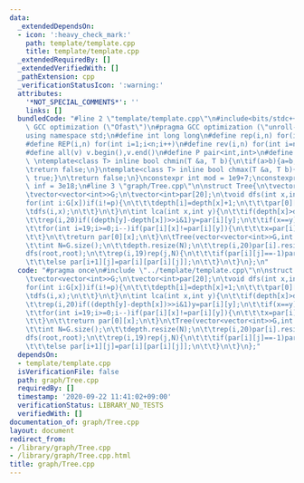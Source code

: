 ```yaml
---
data:
  _extendedDependsOn:
  - icon: ':heavy_check_mark:'
    path: template/template.cpp
    title: template/template.cpp
  _extendedRequiredBy: []
  _extendedVerifiedWith: []
  _pathExtension: cpp
  _verificationStatusIcon: ':warning:'
  attributes:
    '*NOT_SPECIAL_COMMENTS*': ''
    links: []
  bundledCode: "#line 2 \"template/template.cpp\"\n#include<bits/stdc++.h>\n#pragma\
    \ GCC optimization (\"Ofast\")\n#pragma GCC optimization (\"unroll-loops\")\n\
    using namespace std;\n#define int long long\n#define rep(i,n) for(int i=0;i<n;i++)\n\
    #define REP(i,n) for(int i=1;i<n;i++)\n#define rev(i,n) for(int i=n-1;i>=0;i--)\n\
    #define all(v) v.begin(),v.end()\n#define P pair<int,int>\n#define len(s) (int)s.size()\n\
    \ \ntemplate<class T> inline bool chmin(T &a, T b){\n\tif(a>b){a=b;return true;}\n\
    \treturn false;\n}\ntemplate<class T> inline bool chmax(T &a, T b){\n\tif(a<b){a=b;return\
    \ true;}\n\treturn false;\n}\nconstexpr int mod = 1e9+7;\nconstexpr long long\
    \ inf = 3e18;\n#line 3 \"graph/Tree.cpp\"\n\nstruct Tree{\n\tvector<int>depth;\n\
    \tvector<vector<int>>G;\n\tvector<int>par[20];\n\tvoid dfs(int x,int p){\n\t\t\
    for(int i:G[x])if(i!=p){\n\t\t\tdepth[i]=depth[x]+1;\n\t\t\tpar[0][i]=x;\n\t\t\
    \tdfs(i,x);\n\t\t}\n\t}\n\tint lca(int x,int y){\n\t\tif(depth[x]>depth[y])swap(x,y);\n\
    \t\trep(i,20)if((depth[y]-depth[x])>>i&1)y=par[i][y];\n\t\tif(x==y)return x;\n\
    \t\tfor(int i=19;i>=0;i--)if(par[i][x]!=par[i][y]){\n\t\t\tx=par[i][x];y=par[i][y];\n\
    \t\t}\n\t\treturn par[0][x];\n\t}\n\tTree(vector<vector<int>>G,int root=0):G(G){\n\
    \t\tint N=G.size();\n\t\tdepth.resize(N);\n\t\trep(i,20)par[i].resize(N);\n\t\t\
    dfs(root,root);\n\t\trep(i,19)rep(j,N){\n\t\t\tif(par[i][j]==-1)par[i+1][j]=-1;\n\
    \t\t\telse par[i+1][j]=par[i][par[i][j]];\n\t\t}\n\t}\n};\n"
  code: "#pragma once\n#include \"../template/template.cpp\"\n\nstruct Tree{\n\tvector<int>depth;\n\
    \tvector<vector<int>>G;\n\tvector<int>par[20];\n\tvoid dfs(int x,int p){\n\t\t\
    for(int i:G[x])if(i!=p){\n\t\t\tdepth[i]=depth[x]+1;\n\t\t\tpar[0][i]=x;\n\t\t\
    \tdfs(i,x);\n\t\t}\n\t}\n\tint lca(int x,int y){\n\t\tif(depth[x]>depth[y])swap(x,y);\n\
    \t\trep(i,20)if((depth[y]-depth[x])>>i&1)y=par[i][y];\n\t\tif(x==y)return x;\n\
    \t\tfor(int i=19;i>=0;i--)if(par[i][x]!=par[i][y]){\n\t\t\tx=par[i][x];y=par[i][y];\n\
    \t\t}\n\t\treturn par[0][x];\n\t}\n\tTree(vector<vector<int>>G,int root=0):G(G){\n\
    \t\tint N=G.size();\n\t\tdepth.resize(N);\n\t\trep(i,20)par[i].resize(N);\n\t\t\
    dfs(root,root);\n\t\trep(i,19)rep(j,N){\n\t\t\tif(par[i][j]==-1)par[i+1][j]=-1;\n\
    \t\t\telse par[i+1][j]=par[i][par[i][j]];\n\t\t}\n\t}\n};"
  dependsOn:
  - template/template.cpp
  isVerificationFile: false
  path: graph/Tree.cpp
  requiredBy: []
  timestamp: '2020-09-22 11:41:02+09:00'
  verificationStatus: LIBRARY_NO_TESTS
  verifiedWith: []
documentation_of: graph/Tree.cpp
layout: document
redirect_from:
- /library/graph/Tree.cpp
- /library/graph/Tree.cpp.html
title: graph/Tree.cpp
---
```

